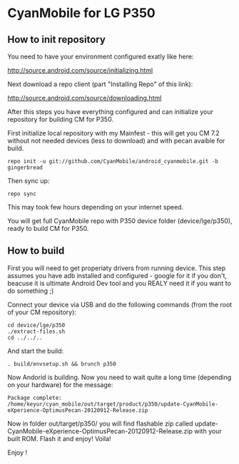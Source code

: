 CyanMobile for LG P350
=======================

How to init repository
----------------------

You need to have your environment configured exatly like here: 

   http://source.android.com/source/initializing.html 

Next download a repo client (part "Installing Repo" of this link):

   http://source.android.com/source/downloading.html

After this steps you have everything configured and can initialize your repository for building CM for P350.

First initialize local repository with my Mainfest - this will get you CM 7.2 without not needed devices (less to download) and with pecan avaible for build.

    repo init -u git://github.com/CyanMobile/android_cyanmobile.git -b gingerbread
Then sync up:

    repo sync

This may took few hours depending on your internet speed.

You will get full CyanMobile repo with P350 device folder (device/lge/p350), ready to build CM for P350.

How to build
------------
First you will need to get properiaty drivers from running device.
This step assumes you have adb installed and configured - google for it if you don't, beacuse it is ultimate Android Dev tool and you REALY need it if you want to do something ;)

Connect your device via USB and do the following commands (from the root of your CM repository):

    cd device/lge/p350
    ./extract-files.sh
    cd ../../..

And start the build:

    . build/envsetup.sh && brunch p350

Now Andorid is building. Now you need to wait quite a long time (depending on your hardware) for the message:

    Package complete: /home/keyur/cyan_mobile/out/target/product/p350/update-CyanMobile-eXperience-OptimusPecan-20120912-Release.zip

Now in folder out/target/p350/ you will find flashable zip called update-CyanMobile-eXperience-OptimusPecan-20120912-Release.zip with your built ROM. Flash it and enjoy! Voila!
 
Enjoy !